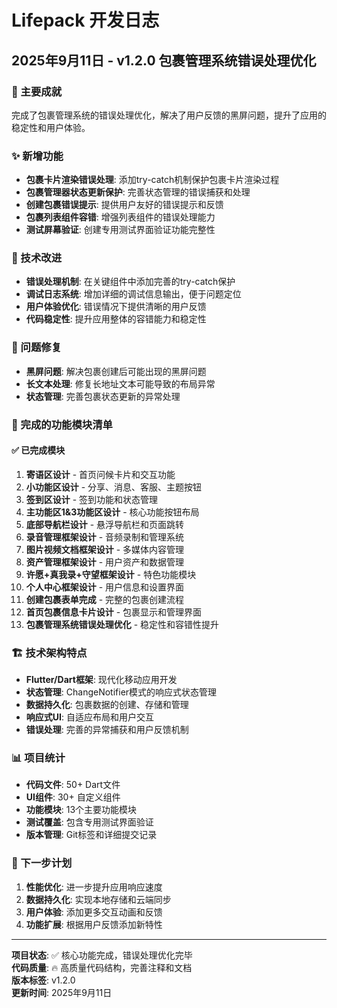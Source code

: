 # Lifepack 开发日志

## 2025年9月11日 - v1.2.0 包裹管理系统错误处理优化

### 🎯 主要成就
完成了包裹管理系统的错误处理优化，解决了用户反馈的黑屏问题，提升了应用的稳定性和用户体验。

### ✨ 新增功能
- **包裹卡片渲染错误处理**: 添加try-catch机制保护包裹卡片渲染过程
- **包裹管理器状态更新保护**: 完善状态管理的错误捕获和处理
- **创建包裹错误提示**: 提供用户友好的错误提示和反馈
- **包裹列表组件容错**: 增强列表组件的错误处理能力
- **测试屏幕验证**: 创建专用测试界面验证功能完整性

### 🔧 技术改进
- **错误处理机制**: 在关键组件中添加完善的try-catch保护
- **调试日志系统**: 增加详细的调试信息输出，便于问题定位
- **用户体验优化**: 错误情况下提供清晰的用户反馈
- **代码稳定性**: 提升应用整体的容错能力和稳定性

### 🐛 问题修复
- **黑屏问题**: 解决包裹创建后可能出现的黑屏问题
- **长文本处理**: 修复长地址文本可能导致的布局异常
- **状态管理**: 完善包裹状态更新的异常处理

### 📝 完成的功能模块清单

#### ✅ 已完成模块
1. **寄语区设计** - 首页问候卡片和交互功能
2. **小功能区设计** - 分享、消息、客服、主题按钮
3. **签到区设计** - 签到功能和状态管理
4. **主功能区1&3功能区设计** - 核心功能按钮布局
5. **底部导航栏设计** - 悬浮导航栏和页面跳转
6. **录音管理框架设计** - 音频录制和管理系统
7. **图片视频文档框架设计** - 多媒体内容管理
8. **资产管理框架设计** - 用户资产和数据管理
9. **许愿+真我录+守望框架设计** - 特色功能模块
10. **个人中心框架设计** - 用户信息和设置界面
11. **创建包裹表单完成** - 完整的包裹创建流程
12. **首页包裹信息卡片设计** - 包裹显示和管理界面
13. **包裹管理系统错误处理优化** - 稳定性和容错性提升

### 🏗️ 技术架构特点
- **Flutter/Dart框架**: 现代化移动应用开发
- **状态管理**: ChangeNotifier模式的响应式状态管理
- **数据持久化**: 包裹数据的创建、存储和管理
- **响应式UI**: 自适应布局和用户交互
- **错误处理**: 完善的异常捕获和用户反馈机制

### 📊 项目统计
- **代码文件**: 50+ Dart文件
- **UI组件**: 30+ 自定义组件
- **功能模块**: 13个主要功能模块
- **测试覆盖**: 包含专用测试界面验证
- **版本管理**: Git标签和详细提交记录

### 🔮 下一步计划
1. **性能优化**: 进一步提升应用响应速度
2. **数据持久化**: 实现本地存储和云端同步
3. **用户体验**: 添加更多交互动画和反馈
4. **功能扩展**: 根据用户反馈添加新特性

---

**项目状态**: ✅ 核心功能完成，错误处理优化完毕  
**代码质量**: 🔥 高质量代码结构，完善注释和文档  
**版本标签**: v1.2.0  
**更新时间**: 2025年9月11日
